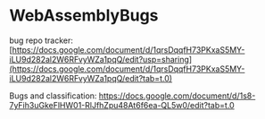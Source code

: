 # WebAssemblyBugs

bug repo tracker: [https://docs.google.com/document/d/1qrsDqqfH73PKxaS5MY-iLU9d282al2W6RFvyWZa1pqQ/edit?usp=sharing](https://docs.google.com/document/d/1qrsDqqfH73PKxaS5MY-iLU9d282al2W6RFvyWZa1pqQ/edit?tab=t.0)

Bugs and classification: https://docs.google.com/document/d/1s8-7yFih3uGkeFlHW01-RlJfhZpu48At6f6ea-QL5w0/edit?tab=t.0
